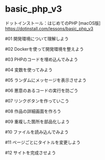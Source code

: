 # basic_php_v3
ドットインストール：はじめてのPHP [macOS版]
https://dotinstall.com/lessons/basic_php_v3
 
 #01 開発環境について理解しよう
 
 #02 Dockerを使って開発環境を整えよう
 
 #03 PHPのコードを埋め込んでみよう
 
 #04 変数を使ってみよう
 
 #05 ランダムにメッセージを表示させよう
 
 #06 悪意のあるコードの実行を防ごう
 
 #07 リンクボタンを作っていこう
 
 #08 作品の詳細画面を作ろう
 
 #09 重複した箇所を部品化しよう
 
 #10 ファイルを読み込んでみよう
 
 #11 ページごとにタイトルを変更しよう
 
 #12 サイトを完成させよう
